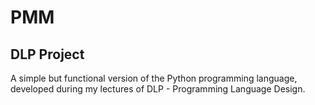 # PMM
## DLP Project

A simple but functional version of the Python programming language, developed during my lectures of DLP - Programming Language Design. 
